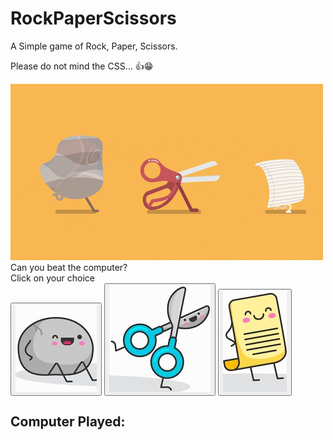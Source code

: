 # RockPaperScissors

A Simple game of Rock, Paper, Scissors.

Please do not mind the CSS... 👍😁


<script src="RPS.js"></script>

<img src="RPS.gif" id="Rock"/>

<div class="Test">Can you beat the computer?</div>

<div>Click on your choice</div>

<div>
<button id="Rock" onclick="Winner(event)"> <img src="Rock.jpg" id="Rock"/> </button> 
<button id="Scissors" onclick="Winner(event)"> <img src="Scissors.jpg" id="Scissors"/> </button>
<button id="Paper" onclick="Winner(event)"> <img src="Paper.jpg" id="Paper"/> </button>
</div>

<!--<select id="Options">
   <option>Rock</option>
   <option>Scissors</option>
   <option>Paper</option>
</select>
<button onclick="Winner()">Play</button>-->

<h2> Computer Played: <b id="ComputerChoice"> </b> </h2>

<h3 id="Result" style="color:red"></h3>



